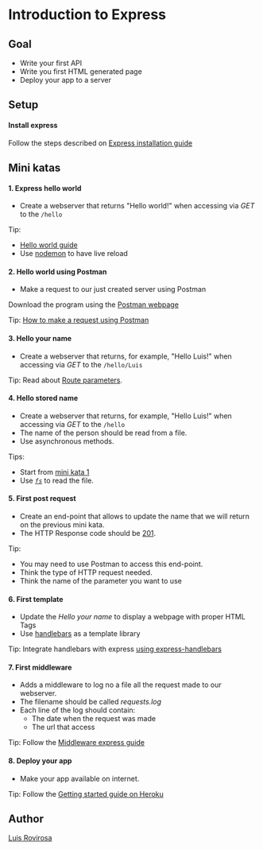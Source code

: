 # Introduction to Express

## Goal
- Write your first API
- Write you first HTML generated page
- Deploy your app to a server

## Setup

#### Install express
Follow the steps described on [Express installation guide](https://expressjs.com/es/starter/installing.html)

## Mini katas

#### 1. Express hello world
- Create a webserver that returns "Hello world!" when accessing via _GET_ to the `/hello`

Tip: 
- [Hello world guide](https://expressjs.com/es/starter/hello-world.html)
- Use [nodemon](https://nodemon.io/) to have live reload 

#### 2. Hello world using Postman
- Make a request to our just created server using Postman

Download the program using the [Postman webpage](https://learning.getpostman.com/docs/postman/launching_postman/installation_and_updates/)

Tip: [How to make a request using Postman](https://learning.getpostman.com/docs/postman/launching_postman/sending_the_first_request/) 

#### 3. Hello your name
- Create a webserver that returns, for example, "Hello Luis!" when accessing via _GET_ to the `/hello/Luis`

Tip: Read about [Route parameters](https://expressjs.com/en/guide/routing.html#route-parameters).

#### 4. Hello stored name
- Create a webserver that returns, for example, "Hello Luis!" when accessing via _GET_ to the `/hello`
- The name of the person should be read from a file.
- Use asynchronous methods.

Tips:
- Start from [mini kata 1](#1-express-hello-world) 
- Use [_`fs`_](https://nodejs.org/api/fs.html) to read the file.

#### 5. First post request
- Create an end-point that allows to update the name that we will return on the previous mini kata.
- The HTTP Response code should be [201](https://en.wikipedia.org/wiki/List_of_HTTP_status_codes#2xx_Success).

Tip: 
- You may need to use Postman to access this end-point.
- Think the type of HTTP request needed.
- Think the name of the parameter you want to use

#### 6. First template
- Update the _Hello your name_ to display a webpage with proper HTML Tags
- Use [handlebars](https://handlebarsjs.com/) as a template library 

Tip: Integrate handlebars with express [using express-handlebars](https://github.com/ericf/express-handlebars#installation)

#### 7. First middleware
- Adds a middleware to log no a file all the request made to our webserver.
- The filename should be called _requests.log_
- Each line of the log should contain:
    - The date when the request was made
    - The url that access

Tip: Follow the [Middleware express guide](https://expressjs.com/es/guide/writing-middleware.html)
 
#### 8. Deploy your app
- Make your app available on internet.

Tip: Follow the [Getting started guide on Heroku](https://devcenter.heroku.com/articles/getting-started-with-nodejs)


## Author
[Luis Rovirosa](https://twitter.com/luisrovirosa)
